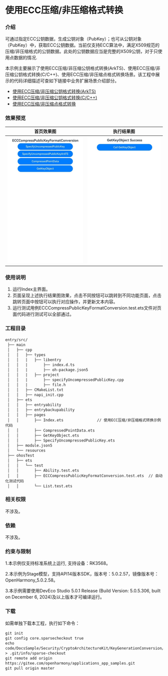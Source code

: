 # 使用ECC压缩/非压缩格式转换

### 介绍

可通过指定ECC公钥数据，生成公钥对象（PubKey）；也可从公钥对象（PubKey）中，获取ECC公钥数据。当前仅支持ECC算法中，满足X509规范的压缩/非压缩格式的公钥数据。此处的公钥数据应当是完整的X509公钥，对于只使用点数据的情况.

本示例主要展示了使用ECC压缩/非压缩公钥格式转换(ArkTS)、使用ECC压缩/非压缩公钥格式转换(C/C++)、使用ECC压缩/非压缩点格式转换场景。该工程中展示的代码详细描述可查如下链接中业务扩展场景介绍部分。

- [使用ECC压缩/非压缩公钥格式转换(ArkTS)](https://docs.openharmony.cn/pages/v5.0/zh-cn/application-dev/security/CryptoArchitectureKit/crypto-convert-compressed-or-uncompressed-ECC-pubkey.md)
- [使用ECC压缩/非压缩公钥格式转换(C/C++)](https://docs.openharmony.cn/pages/v5.0/zh-cn/application-dev/security/CryptoArchitectureKit/crypto-convert-compressed-or-uncompressed-ECC-pubkey-ndk.md)
- [使用ECC压缩/非压缩点格式转换](https://docs.openharmony.cn/pages/v5.0/zh-cn/application-dev/security/CryptoArchitectureKit/crypto-convert-compressed-or-uncompressed-ECC-point.md)

### 效果预览

| 首页效果图                                                   | 执行结果图                                                   |
| ------------------------------------------------------------ | ------------------------------------------------------------ |
| <img src="./screenshots/ECCCompressPublicKeyFormatConversion1.png" style="zoom: 50%;" /> | <img src="./screenshots/ECCCompressPublicKeyFormatConversion2.png" style="zoom: 50%;" /> |

### 使用说明

1. 运行Index主界面。
2. 页面呈现上述执行结果图效果，点击不同按钮可以跳转到不同功能页面，点击跳转页面中按钮可以执行对应操作，并更新文本内容。
3. 运行测试用例ECCCompressPublicKeyFormatConversion.test.ets文件对页面代码进行测试可以全部通过。

### 工程目录

```
entry/src/
 ├── main
 │   ├── cpp
 │   │   ├── types
 │   │   |   ├── libentry
 │   │   |       ├── index.d.ts
 │   │   |       ├── oh-package.json5
 │   │   |   ├── project
 │   │   |       ├── specifyUncompressedPublicKey.cpp
 │   │   |       ├── file.h
 │   │   ├── CMakeList.txt
 │   │   ├── napi_init.cpp
 │   ├── ets
 │   │   ├── entryability
 │   │   ├── entrybackupability
 │   │   ├── pages
 │   │       ├── Index.ets               // 使用ECC压缩/非压缩格式转换示例代码
 │   │       ├── CompressedPointData.ets
 │   │       ├── GetKeyObject.ets
 │   │       ├── SpecifyUncompressedPublicKey.ets
 │   ├── module.json5
 │   └── resources
 ├── ohosTest
 │   ├── ets
 │   │   └── test
 │   │       ├── Ability.test.ets 
 │   │       ├── ECCCompressPublicKeyFormatConversion.test.ets  // 自动化测试代码
 │   │       └── List.test.ets
```

### 相关权限

不涉及。

### 依赖

不涉及。

### 约束与限制

1.本示例仅支持标准系统上运行, 支持设备：RK3568。

2.本示例为Stage模型，支持API14版本SDK，版本号：5.0.2.57，镜像版本号：OpenHarmony_5.0.2.58。

3.本示例需要使用DevEco Studio 5.0.1 Release (Build Version: 5.0.5.306, built on December 6, 2024)及以上版本才可编译运行。

### 下载

如需单独下载本工程，执行如下命令：

````
git init
git config core.sparsecheckout true
echo code/DocsSample/Security/CryptoArchitectureKit/KeyGenerationConversion/ECCCompressPublicKeyFormatConversion > .git/info/sparse-checkout
git remote add origin https://gitee.com/openharmony/applications_app_samples.git
git pull origin master
````